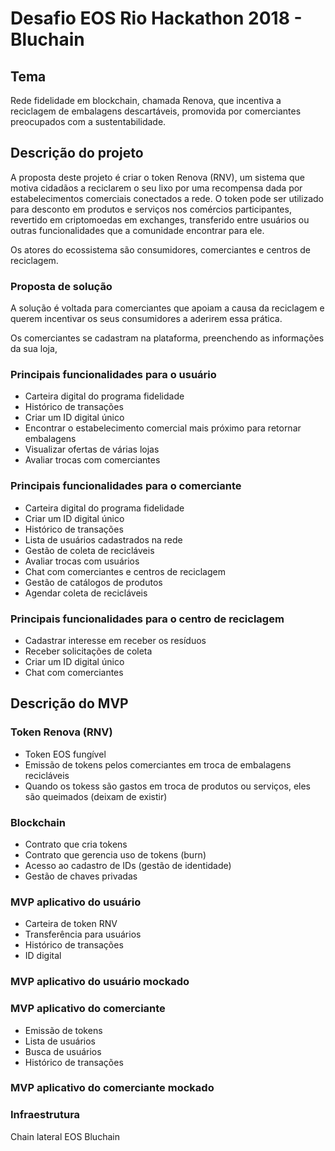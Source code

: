 # Desafio EOS Rio Hackathon 2018 - Bluchain

## Tema
Rede fidelidade em blockchain, chamada Renova, que incentiva a reciclagem de embalagens descartáveis, promovida por comerciantes preocupados com a sustentabilidade.

## Descrição do projeto

A proposta deste projeto é criar o token Renova (RNV), um sistema que motiva cidadãos a reciclarem o seu lixo por uma recompensa dada por estabelecimentos comerciais conectados a rede. O token pode ser utilizado para desconto em produtos e serviços nos comércios participantes, revertido em criptomoedas em exchanges, transferido entre usuários ou outras funcionalidades que a comunidade encontrar para ele.

Os atores do ecossistema são consumidores, comerciantes e centros de reciclagem.

### Proposta de solução

A solução é voltada para comerciantes que apoiam a causa da reciclagem e querem incentivar os seus consumidores a aderirem essa prática. 

Os comerciantes se cadastram na plataforma, preenchendo as informações da sua loja, 

### Principais funcionalidades para o usuário

- Carteira digital do programa fidelidade
- Histórico de transações
- Criar um ID digital único
- Encontrar o estabelecimento comercial mais próximo para retornar embalagens
- Visualizar ofertas de várias lojas
- Avaliar trocas com comerciantes

### Principais funcionalidades para o comerciante

- Carteira digital do programa fidelidade
- Criar um ID digital único
- Histórico de transações
- Lista de usuários cadastrados na rede
- Gestão de coleta de recicláveis
- Avaliar trocas com usuários
- Chat com comerciantes e centros de reciclagem
- Gestão de catálogos de produtos
- Agendar coleta de recicláveis 

### Principais funcionalidades para o centro de reciclagem

- Cadastrar interesse em receber os resíduos
- Receber solicitações de coleta
- Criar um ID digital único
- Chat com comerciantes


## Descrição do MVP

### Token Renova (RNV)

- Token EOS fungível
- Emissão de tokens pelos comerciantes em troca de embalagens recicláveis
- Quando os tokess são gastos em troca de produtos ou serviços, eles são queimados (deixam de existir)

### Blockchain

- Contrato que cria tokens
- Contrato que gerencia uso de tokens (burn)
- Acesso ao cadastro de IDs (gestão de identidade)
- Gestão de chaves privadas

### MVP aplicativo do usuário

- Carteira de token RNV
- Transferência para usuários
- Histórico de transações
- ID digital

### MVP aplicativo do usuário mockado

### MVP aplicativo do comerciante

- Emissão de tokens
- Lista de usuários
- Busca de usuários
- Histórico de transações

### MVP aplicativo do comerciante mockado

### Infraestrutura

Chain lateral EOS Bluchain
